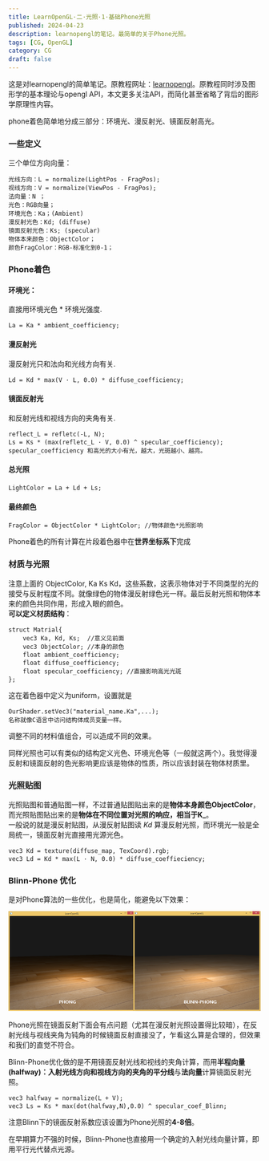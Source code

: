 ```yaml
---
title: LearnOpenGL·二·光照·1·基础Phone光照
published: 2024-04-23
description: learnopengl的笔记。最简单的关于Phone光照。
tags: [CG, OpenGL]
category: CG
draft: false
---
```

这是对learnopengl的简单笔记。原教程网址：[learnopengl](https://learnopengl-cn.github.io/)。原教程同时涉及图形学的基本理论与opengl API，本文更多关注API，而简化甚至省略了背后的图形学原理性内容。  

phone着色简单地分成三部分：环境光、漫反射光、镜面反射高光。  
### 一些定义  
三个单位方向向量：  
```  
光线方向：L = normalize(LightPos - FragPos);  
视线方向：V = normalize(ViewPos - FragPos);  
法向量：N ；  
光色：RGB向量；  
环境光色：Ka；(Ambient)  
漫反射光色：Kd; (diffuse)  
镜面反射光色：Ks; (specular)  
物体本来颜色：ObjectColor；  
颜色FragColor：RGB-标准化到0-1；  
```  
### Phone着色  
#### 环境光：  
直接用环境光色 * 环境光强度.  
```  
La = Ka * ambient_coefficiency;  
```  
#### 漫反射光  
漫反射光只和法向和光线方向有关.  
```  
Ld = Kd * max(V · L, 0.0) * diffuse_coefficiency;  
```  
#### 镜面反射光  
和反射光线和视线方向的夹角有关.  
```  
reflect_L = refletc(-L, N);  
Ls = Ks * (max(refletc_L · V, 0.0) ^ specular_coefficiency);  
specular_coefficiency 和高光的大小有光，越大，光斑越小、越亮。  
```  
#### 总光照  
```  
LightColor = La + Ld + Ls;  
```  
#### 最终颜色  
```  
FragColor = ObjectColor * LightColor; //物体颜色*光照影响  
```  
Phone着色的所有计算在片段着色器中在**世界坐标系下**完成  
### 材质与光照  
注意上面的 ObjectColor, Ka Ks Kd，这些系数，这表示物体对于不同类型的光的接受与反射程度不同。就像绿色的物体漫反射绿色光一样。最后反射光照和物体本来的颜色共同作用，形成入眼的颜色。  
**可以定义材质结构**：  
```  
struct Matrial{  
	vec3 Ka, Kd, Ks;  //意义见前面  
	vec3 ObjectColor; //本身的颜色  
	float ambient_coefficiency;  
	float diffuse_coefficiency;  
	float specular_coefficiency; //直接影响高光光斑  
};  
```  
这在着色器中定义为uniform，设置就是  
```  
OurShader.setVec3("material_name.Ka",...);  
名称就像C语言中访问结构体成员变量一样。  
```  
调整不同的材料值组合，可以造成不同的效果。  
  
同样光照也可以有类似的结构定义光色、环境光色等（一般就这两个）。我觉得漫反射和镜面反射的色光影响更应该是物体的性质，所以应该封装在物体材质里。  
### 光照贴图  
光照贴图和普通贴图一样，不过普通贴图贴出来的是**物体本身颜色ObjectColor**，而光照贴图贴出来的是**物体在不同位置对光照的响应，相当于K_**。  
一般说的就是漫反射贴图，从漫反射贴图读 *Kd* 算漫反射光照，而环境光一般是全局统一，镜面反射光直接用光源光色。  
```  
vec3 Kd = texture(diffuse_map, TexCoord).rgb;  
vec3 Ld = Kd * max(L · N, 0.0) * diffuse_coeffieciency;  
```  
### Blinn-Phone 优化  
是对Phone算法的一些优化，也是简化，能避免以下效果：  
  
![a5f18afa0e8cd82f45b87c9d31302d07.png](../_resources/a5f18afa0e8cd82f45b87c9d31302d07.png)  
  
Phone光照在镜面反射下面会有点问题（尤其在漫反射光照设置得比较暗），在反射光线与视线夹角为钝角的时候镜面反射直接没了，乍看这么算是合理的，但效果和我们的直觉不符合。  
  
Blinn-Phone优化做的是不用镜面反射光线和视线的夹角计算，而用**半程向量(halfway)：入射光线方向和视线方向的夹角的平分线**与**法向量**计算镜面反射光照。  
```  
vec3 halfway = normalize(L + V);  
vec3 Ls = Ks * max(dot(halfway,N),0.0) ^ specular_coef_Blinn;  
```  
注意Blinn下的镜面反射系数应该设置为Phone光照的**4-8倍**。  
  
在早期算力不强的时候，Blinn-Phone也直接用一个确定的入射光线向量计算，即用平行光代替点光源。  
